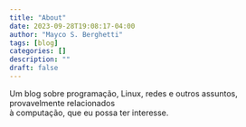```yaml
---
title: "About"
date: 2023-09-28T19:08:17-04:00
author: "Mayco S. Berghetti"
tags: [blog]
categories: []
description: ""
draft: false
---
```


Um blog sobre programação, Linux, redes e outros assuntos, provavelmente relacionados\
à computação, que eu possa ter interesse.

<!--stackedit_data:
eyJoaXN0b3J5IjpbLTkxNjY2NzE1OV19
-->